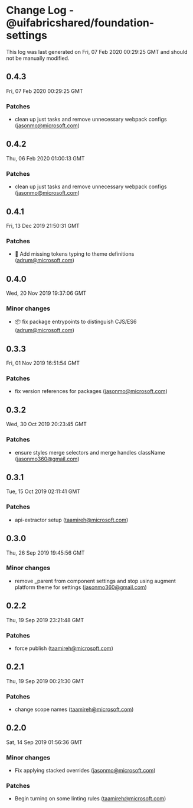 # Change Log - @uifabricshared/foundation-settings

This log was last generated on Fri, 07 Feb 2020 00:29:25 GMT and should not be manually modified.

## 0.4.3
Fri, 07 Feb 2020 00:29:25 GMT

### Patches

- clean up just tasks and remove unnecessary webpack configs (jasonmo@microsoft.com)
## 0.4.2
Thu, 06 Feb 2020 01:00:13 GMT

### Patches

- clean up just tasks and remove unnecessary webpack configs (jasonmo@microsoft.com)
## 0.4.1
Fri, 13 Dec 2019 21:50:31 GMT

### Patches

- 🐛 Add missing tokens typing to theme definitions (adrum@microsoft.com)
## 0.4.0
Wed, 20 Nov 2019 19:37:06 GMT

### Minor changes

- 📦 fix package entrypoints to distinguish CJS/ES6 (adrum@microsoft.com)
## 0.3.3
Fri, 01 Nov 2019 16:51:54 GMT

### Patches

- fix version references for packages (jasonmo@microsoft.com)
## 0.3.2
Wed, 30 Oct 2019 20:23:45 GMT

### Patches

- ensure styles merge selectors and merge handles className (jasonmo360@gmail.com)
## 0.3.1
Tue, 15 Oct 2019 02:11:41 GMT

### Patches

- api-extractor setup (taamireh@microsoft.com)
## 0.3.0
Thu, 26 Sep 2019 19:45:56 GMT

### Minor changes

- remove _parent from component settings and stop using augment platform theme for settings (jasonmo360@gmail.com)
## 0.2.2
Thu, 19 Sep 2019 23:21:48 GMT

### Patches

- force publish (taamireh@microsoft.com)
## 0.2.1
Thu, 19 Sep 2019 00:21:30 GMT

### Patches

- change scope names (taamireh@microsoft.com)
## 0.2.0
Sat, 14 Sep 2019 01:56:36 GMT

### Minor changes

- Fix applying stacked overrides (jasonmo@microsoft.com)
### Patches

- Begin turning on some linting rules (taamireh@microsoft.com)